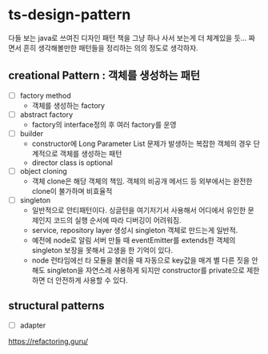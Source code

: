 # ts-design-pattern

다들 보는 java로 쓰여진 디자인 패턴 책을 그냥 하나 사서 보는게 더 체계있을 듯... 짜면서 흔히 생각해볼만한 패턴들을 정리하는 의의 정도로 생각하자.

## creational Pattern : 객체를 생성하는 패턴

- [ ] factory method
  - 객체를 생성하는 factory
- [ ] abstract factory
  - factory의 interface정의 후 여러 factory를 운영
- [ ] builder
  - constructor에 Long Parameter List 문제가 발생하는 복잡한 객체의 경우 단계적으로 객체를 생성하는 패턴
  - director class is optional
- [ ] object cloning
  - 객체 clone은 해당 객체의 책임. 객체의 비공개 메서드 등 외부에서는 완전한 clone이 불가하며 비효율적
- [ ] singleton
  - 일반적으로 안티패턴이다. 싱글턴을 여기저기서 사용해서 어디에서 유인한 문제인지 코드의 실행 순서에 따라 디버깅이 어려워짐.
  - service, repository layer 생성시 singleton 객체로 만드는게 일반적.
  - 예전에 node로 알림 서버 만들 때 eventEmitter를 extends한 객체의 singleton 보장을 못해서 고생을 한 기억이 있다.
  - node 런타임에선 타 모듈을 불러올 때 자동으로 key값을 매겨 별 다른 짓을 안해도 singleton을 자연스레 사용하게 되지만 constructor를 private으로 제한하면 더 안전하게 사용할 수 있다.

## structural patterns

- [ ] adapter

https://refactoring.guru/

